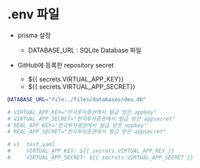 # .env 파일

- prisma 설정
  
  - DATABASE_URL : SQLite Database 파일
- GitHub에 등록한 repository secret
  - ${{ secrets.VIRTUAL_APP_KEY}}
  - ${{ secrets.VIRTUAL_APP_SECRET}}

  

```bash
DATABASE_URL="file:./files/databases/dev.db"

# VIRTUAL_APP_KEY="한국투자증권에서 발급 받은 appkey"
# VIRTUAL_APP_SECRET="한국투자증권에서 발급 받은 appsecret"
# REAL_APP_KEY="한국투자증권에서 발급 받은 appkey"
# REAL_APP_SECRET="한국투자증권에서 발급 받은 appsecret"

# vi  test.yaml
#     VIRTUAL_APP_KEY: ${{ secrets.VIRTUAL_APP_KEY }}
#     VIRTUAL_APP_SECRET: ${{ secrets.VIRTUAL_APP_SECRET }}
```

  